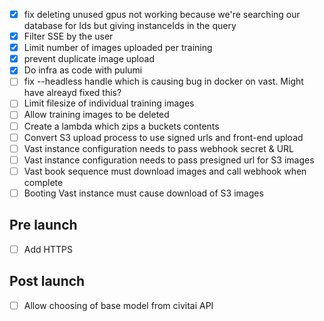 -   [x] fix deleting unused gpus not working because we're searching our database for Ids but giving instanceIds in the query
-   [x] Filter SSE by the user
-   [x] Limit number of images uploaded per training
-   [x] prevent duplicate image upload
-   [x] Do infra as code with pulumi
-   [ ] fix --headless handle which is causing bug in docker on vast. Might have alreayd fixed this?
-   [ ] Limit filesize of individual training images
-   [ ] Allow training images to be deleted
-   [ ] Create a lambda which zips a buckets contents
-   [ ] Convert S3 upload process to use signed urls and front-end upload
-   [ ] Vast instance configuration needs to pass webhook secret & URL
-   [ ] Vast instance configuration needs to pass presigned url for S3 images
-   [ ] Vast book sequence must download images and call webhook when complete
-   [ ] Booting Vast instance must cause download of S3 images

## Pre launch

-   [ ] Add HTTPS

## Post launch

-   [ ] Allow choosing of base model from civitai API
